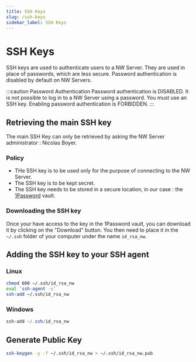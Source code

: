 ```yaml
---
title: SSH Keys
slug: /ssh-keys
sidebar_label: SSH Keys
---
```

# SSH Keys

SSH keys are used to authenticate users to a NW Server. They are used in place of passwords, which are less secure.
Password authentication is disabled by default on NW Servers.

:::caution Password Authentication
Password authentication is DISABLED. It is not possible to log in to a NW Server using a password. You must use an SSH key.
Enabling password authentication is FORBIDDEN.
:::

## Retrieving the main SSH key

The main SSH Key can only be retrieved by asking the NW Server administrator : Nicolas Boyer.

### Policy

* THe SSH key is to be used only for the purpose of connecting to the NW Server.
* The SSH key is to be kept secret.
* The SSH key needs to be stored in a secure location, in our case : the [1Password](https://niwee.1password.com/) vault.

### Downloading the SSH key

Once your have access to the key in the 1Password vault, you can download it by clicking on the "Download" button.
You then need to place it in the `~/.ssh` folder of your computer under the name `id_rsa_nw`.

## Adding the SSH key to your SSH agent

### Linux

```sh
chmod 600 ~/.ssh/id_rsa_nw
eval `ssh-agent -s`
ssh-add ~/.ssh/id_rsa_nw
```

### Windows

```powershell
ssh-add ~/.ssh/id_rsa_nw
```

## Generate Public Key

```sh
ssh-keygen -y -f ~/.ssh/id_rsa_nw > ~/.ssh/id_rsa_nw.pub
```